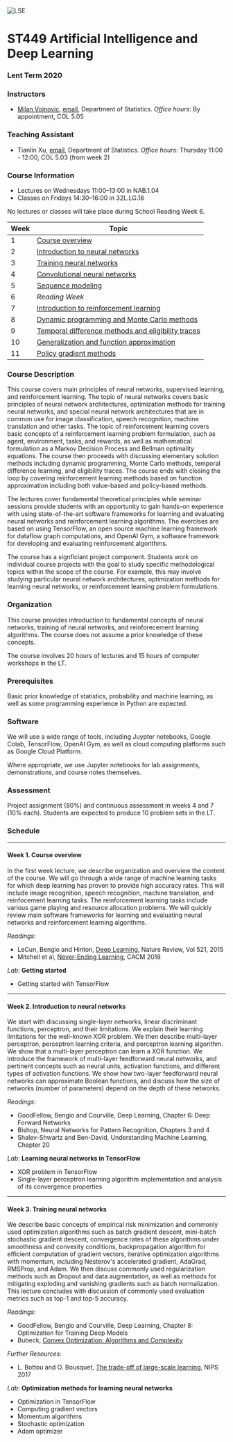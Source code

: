 ![LSE](lse-logo.jpg) 
# ST449 Artificial Intelligence and Deep Learning 

### Lent Term 2020

### Instructors

* [Milan Vojnovic](http://personal.lse.ac.uk/vojnovic/), [email](mailto:m.vojnovic@lse.ac.uk), Department of Statistics.  *Office hours*: By appointment, COL 5.05

### Teaching Assistant
* Tianlin Xu, [email](mailto:t.xu12@lse.ac.uk), Department of Statistics.  *Office hours*: Thursday 11:00 - 12:00, COL 5.03 (from week 2)

### Course Information

* Lectures on Wednesdays 11:00–13:00 in NAB.1.04
* Classes on Fridays 14:30–16:00 in 32L.LG.18

No lectures or classes will take place during School Reading Week 6.

| **Week** | **Topic**                            |
|----------|--------------------------------------|
| 1        | [Course overview](#week-1-course-overview) |
| 2        | [Introduction to neural networks](#week-2-introduction-to-neural-networks)                  |
| 3        | [Training neural networks](#week-3-training-neural-networks)    |
| 4        | [Convolutional neural networks](#week-4-convolutional-neural-networks)       |
| 5        | [Sequence modeling](#week-5-sequence-modeling)                  |
| 6        | _Reading Week_                       |
| 7        | [Introduction to reinforcement learning](#week-7-introduction-to-reinforcement-learning) |
| 8        | [Dynamic programming and Monte Carlo methods](#week-8-dynamic-programming-and-monte-carlo-methods) | 
| 9        | [Temporal difference methods and eligibility traces](#week-9-temporal-difference-methods-and-eligibility-traces)|
| 10       | [Generalization and function approximation](#week-10-generalization-and-function-approximation) |
| 11       | [Policy gradient methods](#week-11-policy-gradient-methods)           |



### Course Description

This course covers main principles of neural networks, supervised learning, and reinforcement learning. 
The topic of neural networks covers basic principles of neural network architectures, optimization methods for training neural networks, and special neural network architectures that are in common use for image classification, speech recognition, machine translation and other tasks. The topic of reinforcement learning covers basic concepts of a reinforcement learning problem formulation, such as agent, environment, tasks, and rewards, as well as mathematical formulation as a Markov Decision Process and Bellman optimality equations. The course then proceeds with discussing elementary solution methods including dynamic programming, Monte Carlo methods, temporal difference learning, and eligibility traces. The course ends with closing the loop by covering reinforcement learning methods based on function approximation including both value-based and policy-based methods. 

The lectures cover fundamental theoretical principles while seminar sessions provide students with an 
opportunity to gain hands-on experience with using state-of-the-art software frameworks for learning and evaluating neural networks and reinforcement learning algorithms. The exercises are based on using TensorFlow, an open source machine learning framework for dataflow graph computations, and OpenAI Gym, a software framework for developing and evaluating reinforcement algorithms. 

The course has a signficiant project component. Students work on individual course projects with the goal to 
study specific methodological topics within the scope of the course. For example, this may involve studying particular neural network architectures, optimization methods for learning neural networks, or reinforcement learning problem formulations. 

### Organization

This course provides introduction to fundamental concepts of neural networks, training of neural networks, and reinforecement learning algorithms. The course does not assume a prior knowledge of these concepts.  

The course involves 20 hours of lectures and 15 hours of computer workshops in the LT. 	


### Prerequisites

Basic prior knowledge of statistics, probability and machine learning, as well as some programming experience in Python are expected. 

### Software

We will use a wide range of tools, including Juypter notebooks, Google Colab, TensorFlow, OpenAI Gym, as well as cloud computing platforms such as Google Cloud Platform.

Where appropriate, we use Jupyter notebooks for lab assignments, demonstrations, and course notes themselves.

### Assessment

Project assignment (80%) and continuous assessment in weeks 4 and 7 (10% each). Students are expected to produce 10 problem sets in the LT. 


### Schedule

---
#### Week 1. Course overview

In the first week lecture, we describe organization and overview the content of the course. We will go through a wide range of machine learning tasks for which deep learning has proven to provide high accuracy rates. This will include image recognition, speech recognition, machine translation, and reinfocement learning tasks. The reinforcement learning tasks include various game playing and resource allocation problems. We will quickly review main software frameworks for learning and evaluating neural networks and reinforcement learning algorithms.  

*Readings*:
* LeCun, Bengio and Hinton, [Deep Learning](https://www.nature.com/articles/nature14539), Nature Review, Vol 521, 2015
* Mitchell et al, [Never-Ending Learning](https://cacm.acm.org/magazines/2018/5/227193-never-ending-learning/fulltext), CACM 2018

*Lab*: **Getting started** 
* Getting started with TensorFlow

---
#### Week 2. Introduction to neural networks

We start with discussing single-layer networks, linear discriminant functions, perceptron, and their limitations. 
We explain their learning limitations for the well-known XOR problem. We then describe multi-layer perceptron, perceptron learning criteria, and perceptron learning algorithm. We show that a multi-layer perceptron can learn a XOR function. We introduce the framework of multi-layer feedforward neural networks, and pertinent concepts such as neural units, activation functions, and different types of activation functions. We show how two-layer feedforward neural networks can approximate Boolean functions, and discuss how the size of networks (number of parameters) depend on the depth of these networks. 

*Readings*:
* GoodFellow, Bengio and Courville, Deep Learning, Chapter 6: Deep Forward Networks
* Bishop, Neural Networks for Pattern Recognition, Chapters 3 and 4
* Shalev-Shwartz and Ben-David, Understanding Machine Learning, Chapter 20

*Lab*: **Learning neural networks in TensorFlow**
* XOR problem in TensorFlow
* Single-layer perceptron learning algorithm implementation and analysis of its convergence properties

---
#### Week 3. Training neural networks

We describe basic concepts of empirical risk minimization and commonly used optimization algorithms such as batch gradient descent, mini-batch stochastic gradient descent, convergence rates of these algorithms under smoothness and convexity conditions, backpropagation algorithm for efficient computation of gradient vectors, iterative optimization algorithms with momentum, including Nesterov's accelerated gradient, AdaGrad, RMSProp, and Adam. We then discuss commonly used regularization 
methods such as Dropout and data augmentation, as well as methods for mitigating exploding and vanishing gradients such as batch normalization. This lecture concludes with discussion of commonly used evaluation metrics such as top-1 and top-5 accuracy.
 
*Readings*:
* GoodFellow, Bengio and Courville, Deep Learning, Chapter 8: Optimization for Training Deep Models
* Bubeck, [Convex Optimization: Algorithms and Complexity](http://sbubeck.com/book.html)

*Further Resources*:
* L. Bottou and O. Bousquet, [The trade-off of large-scale learning](https://leon.bottou.org/publications/pdf/nips-2007.pdf), NIPS 2017 

*Lab*: **Optimization methods for learning neural networks**
* Optimization in TensorFlow
* Computing gradient vectors
* Momentum algorithms
* Stochastic optimization
* Adam optimizer


